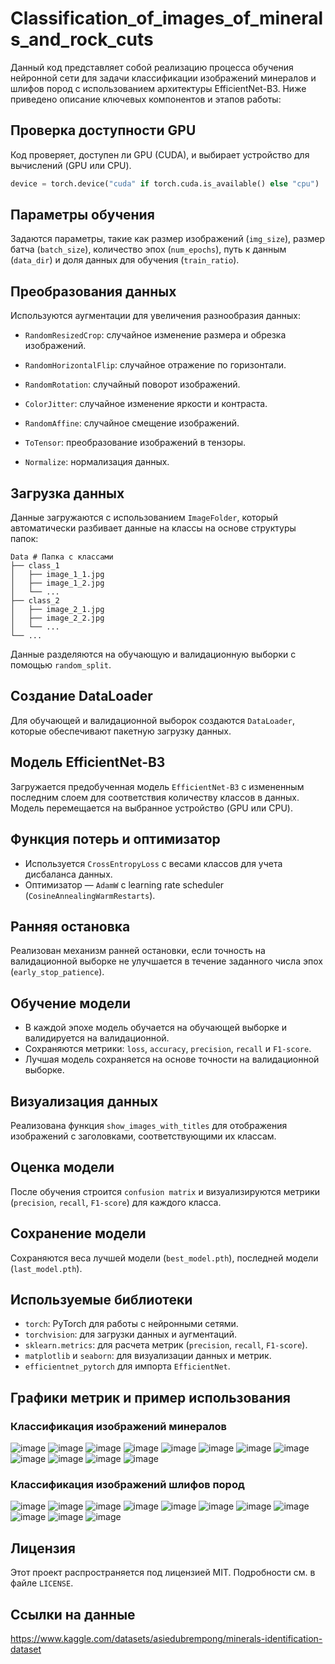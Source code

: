 # Classification_of_images_of_minerals_and_rock_cuts
Данный код представляет собой реализацию процесса обучения нейронной сети для задачи классификации изображений минералов и шлифов пород с использованием архитектуры EfficientNet-B3. Ниже приведено описание ключевых компонентов и этапов работы:
## Проверка доступности GPU
Код проверяет, доступен ли GPU (CUDA), и выбирает устройство для вычислений (GPU или CPU).
```python
device = torch.device("cuda" if torch.cuda.is_available() else "cpu")
```
## Параметры обучения
Задаются параметры, такие как размер изображений (`img_size`), размер батча (`batch_size`), количество эпох (`num_epochs`), путь к данным (`data_dir`) и доля данных для обучения (`train_ratio`).

## Преобразования данных
Используются аугментации для увеличения разнообразия данных:<p>
* `RandomResizedCrop`: случайное изменение размера и обрезка изображений.<p>
* `RandomHorizontalFlip`: случайное отражение по горизонтали.<p>
* `RandomRotation`: случайный поворот изображений.<p>
* `ColorJitter`: случайное изменение яркости и контраста.<p>
* `RandomAffine`: случайное смещение изображений.<p>
* `ToTensor`: преобразование изображений в тензоры.<p>
* `Normalize`: нормализация данных.

## Загрузка данных
Данные загружаются с использованием `ImageFolder`, который автоматически разбивает данные на классы на основе структуры папок:<p> 
```
Data # Папка с классами
├── class_1
│   ├── image_1_1.jpg
│   ├── image_1_2.jpg
│   └── ...
├── class_2
│   ├── image_2_1.jpg
│   ├── image_2_2.jpg
│   └── ...
└── ...
```
Данные разделяются на обучающую и валидационную выборки с помощью `random_split`.

## Создание DataLoader
Для обучающей и валидационной выборок создаются `DataLoader`, которые обеспечивают пакетную загрузку данных.

## Модель EfficientNet-B3
Загружается предобученная модель `EfficientNet-B3` с измененным последним слоем для соответствия количеству классов в данных. Модель перемещается на выбранное устройство (GPU или CPU).

## Функция потерь и оптимизатор
* Используется `CrossEntropyLoss` с весами классов для учета дисбаланса данных.
* Оптимизатор — `AdamW` с learning rate scheduler (`CosineAnnealingWarmRestarts`).

## Ранняя остановка
Реализован механизм ранней остановки, если точность на валидационной выборке не улучшается в течение заданного числа эпох (`early_stop_patience`).

## Обучение модели
* В каждой эпохе модель обучается на обучающей выборке и валидируется на валидационной.
* Сохраняются метрики: `loss`, `accuracy`, `precision`, `recall` и `F1-score`.
* Лучшая модель сохраняется на основе точности на валидационной выборке.

## Визуализация данных
Реализована функция `show_images_with_titles` для отображения изображений с заголовками, соответствующими их классам.

## Оценка модели
После обучения строится `confusion matrix` и визуализируются метрики (`precision`, `recall`, `F1-score`) для каждого класса.

## Сохранение модели
Сохраняются веса лучшей модели (`best_model.pth`), последней модели (`last_model.pth`).

## Используемые библиотеки
* `torch`: PyTorch для работы с нейронными сетями.
* `torchvision`: для загрузки данных и аугментаций.
* `sklearn.metrics`: для расчета метрик (`precision`, `recall`, `F1-score`).
* `matplotlib` и `seaborn`: для визуализации данных и метрик.
* `efficientnet_pytorch` для импорта `EfficientNet`.

## Графики метрик и пример использования
### Классификация изображений минералов
![image](https://github.com/user-attachments/assets/ce3545ed-1041-4c51-a76b-eab18e0f784c)
![image](https://github.com/user-attachments/assets/8e36eccd-a449-402e-90cf-14c5a5b165be)
![image](https://github.com/user-attachments/assets/ca56b40b-fae1-4ef8-bc3a-6cce45c99c08)
![image](https://github.com/user-attachments/assets/6272ec5b-9218-4559-bf44-c654a0aefa62)
![image](https://github.com/user-attachments/assets/021443ea-c5fa-4c46-8add-55d28c619a3b)
![image](https://github.com/user-attachments/assets/b835e89b-a622-42f6-aea5-5bd609d76266)
![image](https://github.com/user-attachments/assets/bb912bb4-54ca-46c0-bd97-ea1173f31537)
![image](https://github.com/user-attachments/assets/177d3079-2570-4889-b368-56b13e029111)
![image](https://github.com/user-attachments/assets/d0b70a1b-eaf7-4a26-b0f6-dad7284f0f89)
![image](https://github.com/user-attachments/assets/fcc6d9e5-5456-4c01-8cb5-3610590b678d)
![image](https://github.com/user-attachments/assets/f6ae563b-ad53-4212-b726-0df8e35df497)
![image](https://github.com/user-attachments/assets/1b613b25-0cfe-49eb-903e-91e25de0ec64)


### Классификация изображений шлифов пород
![image](https://github.com/user-attachments/assets/84846144-a5c6-4df6-9e84-02857b299b5b)
![image](https://github.com/user-attachments/assets/442b68e2-a726-4b3b-9137-133514ff6462)
![image](https://github.com/user-attachments/assets/b666766d-fcef-4319-b57d-b56e78c68862)
![image](https://github.com/user-attachments/assets/a6be71fe-e746-4528-8c99-1030386bd4a0)
![image](https://github.com/user-attachments/assets/1f7fc746-6dcb-4c2a-906d-3854326482b4)
![image](https://github.com/user-attachments/assets/0ad0bc64-53f1-40d6-a5af-3468596cfbdb)
![image](https://github.com/user-attachments/assets/5adf13a8-ac15-4ccc-af35-25de52ce2e8b)
![image](https://github.com/user-attachments/assets/9ddc1016-e41a-4deb-98fe-1dfc4c6189b9)
![image](https://github.com/user-attachments/assets/f702893f-0afe-4ee0-9b15-df0e9c3b291f)
![image](https://github.com/user-attachments/assets/1dadf142-e9c9-4301-9d7d-e266bdb8cb23)
![image](https://github.com/user-attachments/assets/93aaf36d-21cc-42cf-9749-cd5724620c75)

## Лицензия
Этот проект распространяется под лицензией MIT. Подробности см. в файле `LICENSE`.

## Ссылки на данные
https://www.kaggle.com/datasets/asiedubrempong/minerals-identification-dataset
